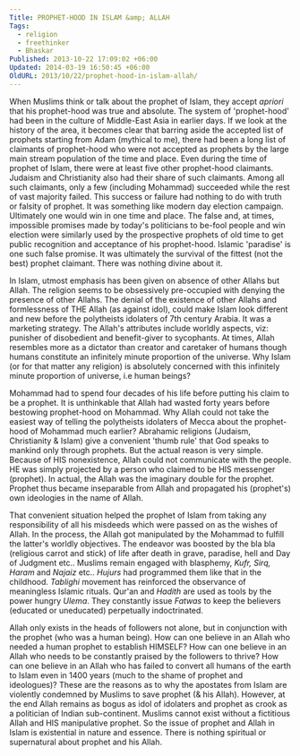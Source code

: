 ```yaml
---
Title: PROPHET-HOOD IN ISLAM &amp; ALLAH
Tags:
  - religion
  - freethinker
  - Bhaskar
Published: 2013-10-22 17:09:02 +06:00
Updated: 2014-03-19 16:50:45 +06:00
OldURL: 2013/10/22/prophet-hood-in-islam-allah/
---
```


When Muslims think or talk about the prophet of Islam, they accept <em>apriori</em> that his prophet-hood was true and absolute. The system of 'prophet-hood' had been in the culture of Middle-East Asia in earlier days. If we look at the history of the area, it becomes clear that barring aside the accepted list of prophets starting from Adam (mythical to me), there had been a long list of claimants of prophet-hood who were not accepted as prophets by the large main stream population of the time and place. Even during the time of prophet of Islam, there were at least five other prophet-hood claimants. Judaism and Christianity also had their share of such claimants. Among all such claimants, only a few (including Mohammad) succeeded while the rest of vast majority failed. This success or failure had nothing to do with truth or falsity of prophet. It was something like modern day election campaign. Ultimately one would win in one time and place. The false and, at times, impossible promises made by today's politicians to be-fool people and win election were similarly used by the prospective prophets of old time to get public recognition and acceptance of his prophet-hood. Islamic 'paradise' is one such false promise. It was ultimately the survival of the fittest (not the best) prophet claimant. There was nothing divine about it.

In Islam, utmost emphasis has been given on absence of other Allahs but Allah. The religion seems to be obsessively pre-occupied with denying the presence of other Allahs. The denial of the existence of other Allahs and formlessness of THE Allah (as against idol), could make Islam look different and new before the polytheists idolaters of 7th century Arabia. It was a marketing strategy. The Allah's attributes include worldly aspects, viz: punisher of disobedient and benefit-giver to sycophants. At times, Allah resembles more as a dictator than creator and caretaker of humans though humans constitute an infinitely minute proportion of the universe. Why Islam (or for that matter any religion) is absolutely concerned with this infinitely minute proportion of universe, i.e human beings?

Mohammad had to spend four decades of his life before putting his claim to be a prophet. It is unthinkable that Allah had wasted forty years before bestowing prophet-hood on Mohammad. Why Allah could not take the easiest way of telling the polytheists idolaters of Mecca about the prophet-hood of Mohammad much earlier? Abrahamic religions (Judaism, Christianity &amp; Islam) give a convenient 'thumb rule' that God speaks to mankind only through prophets. But the actual reason is very simple. Because of HIS nonexistence, Allah could not communicate with the people. HE was simply projected by a person who claimed to be HIS messenger (prophet). In actual, the Allah was the imaginary double for the prophet. Prophet thus became inseparable from Allah and propagated his (prophet's) own ideologies in the name of Allah. 

That convenient situation helped the prophet of Islam from taking any responsibility of all his misdeeds which were passed on as the wishes of Allah. In the process, the Allah got manipulated by the Mohammad to fulfill the latter's worldly objectives. The endeavor was boosted by the bla bla (religious carrot and stick) of life after death in grave, paradise, hell and Day of Judgment etc.. Muslims remain engaged with blasphemy, <em>Kufr, Sirq, Haram</em> and <em>Najaiz</em> etc.. <em>Hujurs</em> had programmed them like that in the childhood. <em>Tablighi</em> movement has reinforced the observance of meaningless Islamic rituals. Qur'an and <em>Hadith</em> are used as tools by the power hungry <em>Ulema</em>. They constantly issue <em>Fatwas</em> to keep the believers (educated or uneducated) perpetually indoctrinated. 

Allah only exists in the heads of followers not alone, but in conjunction with the prophet (who was a human being). How can one believe in an Allah who needed a human prophet to establish HIMSELF? How can one believe in an Allah who needs to be constantly praised by the followers to thrive? How can one believe in an Allah who has failed to convert all humans of the earth to Islam even in 1400 years (much to the shame of prophet and ideologues)? These are the reasons as to why the apostates from Islam are violently condemned by Muslims to save prophet (&amp; his Allah). However, at the end Allah remains as bogus as idol of idolaters and prophet as crook as a politician of Indian sub-continent. Muslims cannot exist without a fictitious Allah and HIS manipulative prophet. So the issue of prophet and Allah in Islam is existential in nature and essence. There is nothing spiritual or supernatural about prophet and his Allah. 

